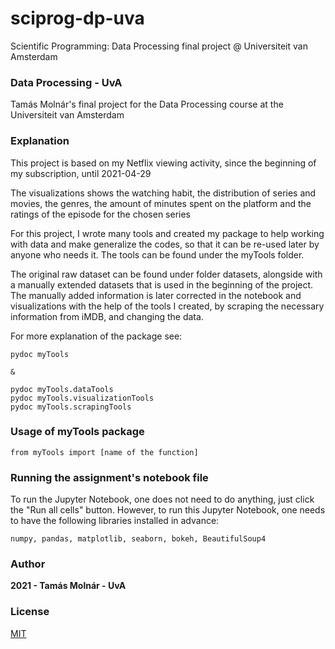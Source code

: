 # sciprog-dp-uva
Scientific Programming: Data Processing final project @ Universiteit van Amsterdam

### Data Processing - UvA

Tamás Molnár's final project for the Data Processing course at the Universiteit van Amsterdam

### Explanation

This project is based on my Netflix viewing activity, since the beginning of my subscription, until 2021-04-29

The visualizations shows the watching habit, the distribution of series and movies, the genres, the amount of minutes spent on the platform and the ratings of the episode for the chosen series

For this project, I wrote many tools and created my package to help working with data and make generalize the codes, so that it can be re-used later by anyone who needs it. The tools can be found under the myTools folder.

The original raw dataset can be found under folder datasets, alongside with a manually extended datasets that is used in the beginning of the project. The manually added information is later corrected in the notebook and visualizations with the help of the tools I created, by scraping the necessary information from iMDB, and changing the data.

For more explanation of the package see:

    pydoc myTools

    &

    pydoc myTools.dataTools
    pydoc myTools.visualizationTools
    pydoc myTools.scrapingTools



### Usage of myTools package

    from myTools import [name of the function]

### Running the assignment's notebook file

To run the Jupyter Notebook, one does not need to do anything, just click the "Run all cells" button.
However, to run this Jupyter Notebook, one needs to have the following libraries installed in advance:

    numpy, pandas, matplotlib, seaborn, bokeh, BeautifulSoup4


### Author
**2021 - Tamás Molnár - UvA**

### License
[MIT](https://choosealicense.com/licenses/mit/)
